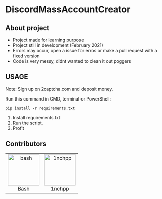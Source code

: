 # DiscordMassAccountCreator
 
 ## About project ##
- Project made for learning purpose
- Project still in development (February 2021)
- Errors may occur, open a issue for erros or make a pull request with a fixed version
- Code is very messy, didnt wanted to clean it out poggers

## USAGE ##
Note: Sign up on 2captcha.com and deposit money.

Run this command in CMD, terminal or PowerShell:
```
pip install -r requirements.txt
```
1. Install requirements.txt
2. Run the script.
3. Profit


## Contributors ##
<table>
  <tr>
    <td align="center">
      <a href="https://github.com/bash0x0">
        <img src="https://avatars2.githubusercontent.com/u/78025399" width="100px;" alt="bash"/>
      </a>
      <br />
      <a href="https://github.com/bash0x0">Bash</a>
    </td>
       <td align="center">
      <a href="https://github.com/1nchpp">
        <img src="https://avatars2.githubusercontent.com/u/76808801" width="100px;" alt="1nchpp"/>
      </a>
      <br />
      <a href="https://github.com/1nchpp">1nchpp</a>
    </td>
</table>

